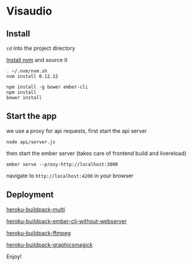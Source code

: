 # Visaudio

## Install
  
`cd` into the project directory

[Install nvm](https://github.com/creationix/nvm) and source it

```
. ~/.nvm/nvm.sh
nvm install 0.12.12
```

```
npm install -g bower ember-cli
npm install
bower install
```

## Start the app

we use a proxy for api requests, first start the api server 

```
node api/server.js
```

then start the ember server (takes care of frontend build and livereload)

```
ember serve --proxy-http://localhost:3000
```

navigate to `http://localhost:4200` in your browser

## Deployment 
[heroku-buildpack-multi](https://github.com/heroku/heroku-buildpack-multi)

[heroku-buildpack-ember-cli-without-webserver](https://github.com/szimek/heroku-buildpack-ember-cli-without-webserver)

[heroku-buildpack-ffmpeg](https://github.com/shunjikonishi/heroku-buildpack-ffmpeg)

[heroku-buildpack-graphicsmagick](https://github.com/mcollina/heroku-buildpack-graphicsmagick)


Enjoy!



